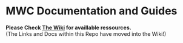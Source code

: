 # MWC Documentation and Guides

**Please Check [The Wiki](../../wiki) for availlable ressources.**<br> (The Links and Docs within this Repo have moved into the Wiki!)

